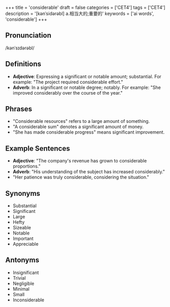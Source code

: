 +++
title = 'considerable'
draft = false
categories = ['CET4']
tags = ['CET4']
description = '[kənˈsidərəbl] a.相当大的;重要的'
keywords = ['ai words', 'considerable']
+++

## Pronunciation
/kənˈsɪdərəbl/

## Definitions
- **Adjective**: Expressing a significant or notable amount; substantial. For example: "The project required considerable effort."
- **Adverb**: In a significant or notable degree; notably. For example: "She improved considerably over the course of the year."

## Phrases
- "Considerable resources" refers to a large amount of something.
- "A considerable sum" denotes a significant amount of money.
- "She has made considerable progress" means significant improvement.

## Example Sentences
- **Adjective**: "The company's revenue has grown to considerable proportions."
- **Adverb**: "His understanding of the subject has increased considerably."
- "Her patience was truly considerable, considering the situation."

## Synonyms
- Substantial
- Significant
- Large
- Hefty
- Sizeable
- Notable
- Important
- Appreciable

## Antonyms
- Insignificant
- Trivial
- Negligible
- Minimal
- Small
- Inconsiderable
